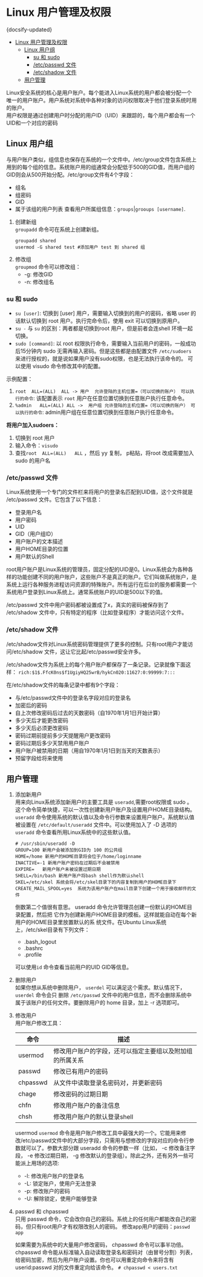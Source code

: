 # Linux 用户管理及权限
{docsify-updated}

- [Linux 用户管理及权限](#linux-用户管理及权限)
	- [Linux 用户组](#linux-用户组)
		- [su 和 sudo](#su-和-sudo)
		- [/etc/passwd 文件](#etcpasswd-文件)
		- [/etc/shadow 文件](#etcshadow-文件)
	- [用户管理](#用户管理)


Linux安全系统的核心是用户账户。每个能进入Linux系统的用户都会被分配一个唯一的用户账户。用户系统对系统中各种对象的访问权限取决于他们登录系统时用的账户。  
用户权限是通过创建用户时分配的用户ID（UID）来跟踪的，每个用户都会有一个UID和一个对应的密码

## Linux 用户组
与用户账户类似，组信息也保存在系统的一个文件中。/etc/group文件包含系统上用到的每个组的信息。系统账户用的组通常会分配低于500的GID值，而用户组的GID则会从500开始分配。/etc/group文件有4个字段：
+ 组名
+ 组密码
+ GID
+ 属于该组的用户列表
查看用户所属组信息：`groups`|`grooups [username]`.

1. 创建新组  
	`groupadd`  命令可在系统上创建新组。
	```
	groupadd shared
	usermod -G shared test #添加用户 test 到 shared 组
	```
2. 修改组  
	`groupmod` 命令可以修改组：
	+ -g: 修改GID
	+ -n: 修改组名

### su 和 sudo
+ `su [user]`: 切换到 [user] 用户，需要输入切换到的用户的密码，省略 user 的话默认切换到 root 用户。执行完命令后，使用 exit 可以切换到原用户。
+ `su -` 与 `su` 的区别：两者都是切换到root 用户，但是前者会连shell 环境一起切换。
+ `sudo [command]`: 以 root 权限执行命令，需要输入当前用户的密码，一般成功后15分钟内 sudo 无需再输入密码。但是这些都是由配置文件 `/etc/sudoers` 来进行授权的，就是说如果用户没有sudo权限，也是无法执行该命令的。 可以使用 visudo 命令修改其中的配置。

示例配置：  
1. `root  ALL=(ALL)  ALL -> 用户  允许登陆的主机位置=（可以切换的账户） 可以执行的命令`: 该配置表示 `root` 用户在任意位置切换到任意账户执行任意命令。
2. `%admin	 ALL=(ALL) ALL ->  用户组 允许登陆的主机位置=（可以切换的账户） 可以执行的命令`:  admin用户组在任意位置切换到任意账户执行任意命令。

**将用户加入sudoers：**
1. 切换到 root 用户
2. 输入命令：`visudo`
3. 查找`root  ALL=(ALL)   ALL` ，然后 yy 复制， p粘贴，将root 改成需要加入 sudo 的用户名

### /etc/passwd 文件
Linux系统使用一个专门的文件栏来将用户的登录名匹配到UID值，这个文件就是 /etc/passwd 文件。它包含了以下信息：
+ 登录用户名
+ 用户密码
+ UID
+ GID（用户组ID）
+ 用户账户的文本描述
+ 用户HOME目录的位置
+ 用户默认的Shell

root用户账户是Linux系统的管理员，固定分配的UID是0。Linux系统会为各种各样的功能创建不同的用户账户，这些账户不是真正的账户。它们叫做系统账户，是系统上运行各种服务进程访问资源的特殊账户。所有运行在后台的服务都需要一个系统用户登录到Linux系统上。通常系统账户的UID是500以下的值。

 /etc/passwd 文件中用户密码都被设置成了x，真实的密码被保存到了 /etc/shadow 文件中，只有特定的程序（比如登录程序）才能访问这个文件。

 ### /etc/shadow 文件
/etc/shadow文件对Linux系统密码管理提供了更多的控制。只有root用户才能访问/etc/shadow
文件，这让它比起/etc/passwd安全许多。

/etc/shadow文件为系统上的每个用户账户都保存了一条记录。记录就像下面这样：
`rich:$1$.FfcK0ns$f1UgiyHQ25wrB/hykCn020:11627:0:99999:7:::`

在/etc/shadow文件的每条记录中都有9个字段：
+ 与/etc/passwd文件中的登录名字段对应的登录名
+ 加密后的密码
+ 自上次修改密码后过去的天数密码（自1970年1月1日开始计算）
+ 多少天后才能更改密码
+ 多少天后必须更改密码
+ 密码过期前提前多少天提醒用户更改密码
+ 密码过期后多少天禁用用户账户
+ 用户账户被禁用的日期（用自1970年1月1日到当天的天数表示）
+ 预留字段给将来使用

## 用户管理
1. 添加新用户  
	用来向Linux系统添加新用户的主要工具是 `useradd`,需要root权限或 sudo 。这个命令简单快捷，可以一次性创建新用户账户及设置用户HOME目录结构。`useradd` 命令使用系统的默认值以及命令行参数来设置用户账户。系统默认值被设置在 `/etc/default/useradd` 文件中。可以使用加入了 -D 选项的 `useradd`
	命令查看所用Linux系统中的这些默认值。
	```
	# /usr/sbin/useradd -D
	GROUP=100 新用户会被添加到GID为 100 的公共组
	HOME=/home 新用户的HOME目录将会位于/home/loginname
	INACTIVE=-1 新用户账户密码在过期后不会被禁用
	EXPIRE=   新用户账户未被设置过期日期
	SHELL=/bin/bash 新用户账户将bash shell作为默认shell
	SKEL=/etc/skel 系统会将/etc/skel目录下的内容复制到用户的HOME目录下
	CREATE_MAIL_SPOOL=yes  系统为该用户账户在mail目录下创建一个用于接收邮件的文件
	```
	倒数第二个值很有意思。 useradd 命令允许管理员创建一份默认的HOME目录配置，然后把
	它作为创建新用户HOME目录的模板。这样就能自动在每个新用户的HOME目录里放置默认的系
	统文件。在Ubuntu Linux系统上，/etc/skel目录有下列文件：
    + .bash_logout
    + .bashrc
    + .profile
	
	可以使用`id` 命令查看当前用户的UID GID等信息。

2. 删除用户  
	如果你想从系统中删除用户， `userdel` 可以满足这个需求。默认情况下， `userdel` 命令会只
	删除 `/etc/passwd` 文件中的用户信息，而不会删除系统中属于该账户的任何文件。要删除用户的 home 目录，加上 -r 选项即可。

3. 修改用户  
	用户账户修改工具：

	命令 | 描述
	|-|-|
	|usermod |修改用户账户的字段，还可以指定主要组以及附加组的所属关系|
	|passwd | 修改已有用户的密码|
	|chpasswd | 从文件中读取登录名密码对，并更新密码|
	|chage | 修改密码的过期日期|
	|chfn | 修改用户账户的备注信息|
	|chsh | 修改用户账户的默认登录shell|

	usermod
	`usermod` 命令是用户账户修改工具中最强大的一个。它能用来修改/etc/passwd文件中的大部分字段，只需用与想修改的字段对应的命令行参数就可以了。参数大部分跟 useradd 命令的参数一样（比如， -c 修改备注字段， -e 修改过期日期， -g 修改默认的登录组）。除此之外，还有另外一些可能派上用场的选项:
	+ -l: 修改用户账户的登录名
	+ -L: 锁定账户，使用户无法登录
	+ -p: 修改账户的密码
	+ -U: 解除锁定，使用户能够登录

4. passwd 和 chpasswd  
	只用 passwd 命令，它会改你自己的密码。系统上的任何用户都能改自己的密码，但只有root用户才有权限改别人的密码。
	修改app用户的密码：`passwd app`

	如果需要为系统中的大量用户修改密码， chpasswd 命令可以事半功倍。 chpasswd 命令能从标准输入自动读取登录名和密码对（由冒号分割）列表，给密码加密，然后为用户账户设置。你也可以用重定向命令来将含有 userid:passwd 对的文件重定向给该命令。
	`# chpasswd < users.txt`

